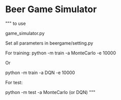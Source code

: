 # Beer Game Simulator

"""
to use

game_simulator.py

Set all parameters in beergame/setting.py 

For training:
python -m train -a MonteCarlo -e 10000

Or

python -m train -a DQN -e 10000

For test:

python -m test -a MonteCarlo (or DQN)
"""
